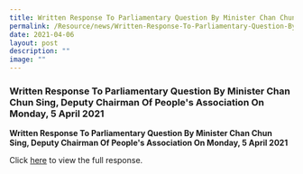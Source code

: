 ```yaml
---
title: Written Response To Parliamentary Question By Minister Chan Chun Sing
permalink: /Resource/news/Written-Response-To-Parliamentary-Question-By-Minister-Chan-Chun-Sing/
date: 2021-04-06
layout: post
description: ""
image: ""
---
```

### Written Response To Parliamentary Question By Minister Chan Chun Sing, Deputy Chairman Of People's Association On Monday, 5 April 2021

**Written Response To Parliamentary Question By Minister Chan Chun Sing, Deputy Chairman Of People's Association On Monday, 5 April 2021**

Click [here](/files/NewsRoom/Written-Response-To-Parliamentary-Question-By-Minister-Chan-Chun-Sing-Deputy-Chairman.pdf)  to view the full response.